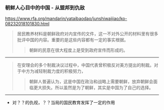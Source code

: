 ### 朝鲜人心目中的中国 - 从盟邦到仇敌
https://www.rfa.org/mandarin/yataibaodao/junshiwaijiao/ko-08232018101830.html
>居民教养材料是朝鲜政府对内宣传的文件，这一不对外公开的材料里有很多批评中国的内容。重要的是这些内容都有一定的事实根据。
>>朝鲜的民意在很大程度上是受到政府宣传而形成的。
---
>在安理会的多个制裁决议过程中，中国代表曾积极反对美方提出的制裁。对于中方为减轻制裁力度的积极努力，
>>朝鲜人普遍认为，这是中国在政治和战略上需要朝鲜，放弃朝鲜会面临更大损失。所以虽然是为了朝鲜，其实是中国为了自己的选择。
---
- 对？？的仇视，？？当局的国民教育发挥了一定的作用